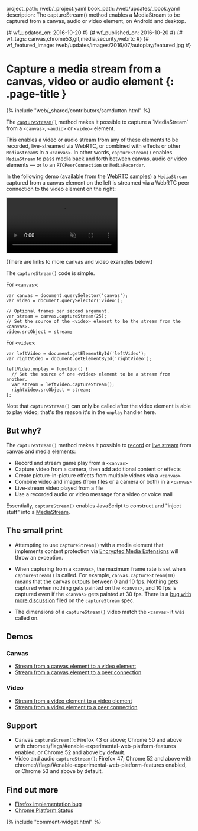 project_path: /web/_project.yaml
book_path: /web/updates/_book.yaml
description: The captureStream() method enables a MediaStream to be captured from a canvas, audio or video element, on Android and desktop.

{# wf_updated_on: 2016-10-20 #}
{# wf_published_on: 2016-10-20 #}
{# wf_tags: canvas,chrome53,gif,media,security,webrtc #}
{# wf_featured_image: /web/updates/images/2016/07/autoplay/featured.jpg #}

<style>
video {
  border: 1px solid #ccc;
 max-width: 80%;
}
@media max-width: 500px {
  video {
    max-width: 100%;
  }
}
</style>

# Capture a media stream from a canvas, video or audio element {: .page-title }

{% include "web/_shared/contributors/samdutton.html" %}

<p class="intro">The <a href="https://w3c.github.io/mediacapture-fromelement/#dfn-capturestream" title="W3C captureStream() spec"><code>captureStream()</code></a> method makes it possible to capture a `MediaStream` from a <code>&lt;canvas&gt;</code>, <code>&lt;audio&gt;</code> or <code>&lt;video&gt;</code> element.</p>

This enables a video or audio stream from any of these elements to be recorded, live-streamed via WebRTC, or combined with effects or other `MediaStream`s in a `<canvas>`. In other words, `captureStream()` enables `MediaStream` to pass media back and forth between canvas, audio or video elements — or to an `RTCPeerConnection` or `MediaRecorder`.

In the following demo (available from the [WebRTC samples](https://webrtc.github.io/samples/src/content/capture/canvas-pc/)) a `MediaStream` captured from a canvas element on the left is streamed via a WebRTC peer connection to the video element on the right:

<video autoplay loop muted>
  <source src="/web/updates/videos/2016/07/capture-stream/canvas-pc.webm" type="video/webm" />
  <source src="/web/updates/videos/2016/07/capture-stream/canvas-pc.mp4" type="video/mp4" />
  <p>Sorry! Your browser does not support the video element.</p>
</video>

(There are links to more canvas and video examples below.)

The `captureStream()` code is simple.

For `<canvas>`:

    var canvas = document.querySelector('canvas');
    var video = document.querySelector('video');

    // Optional frames per second argument.
    var stream = canvas.captureStream(25);
    // Set the source of the <video> element to be the stream from the <canvas>.
    video.srcObject = stream;

For `<video>`:

    var leftVideo = document.getElementById('leftVideo');
    var rightVideo = document.getElementById('rightVideo');

    leftVideo.onplay = function() {
      // Set the source of one <video> element to be a stream from another.
      var stream = leftVideo.captureStream();
      rightVideo.srcObject = stream;
    };

Note that `captureStream()` can only be called after the video element is able to play video; that's the reason it's in the `onplay` handler here.

## But why?

The `captureStream()` method makes it possible to [record](https://developers.google.com/web/updates/2016/01/mediarecorder) or [live stream](http://www.html5rocks.com/en/tutorials/webrtc/basics/) from canvas and media elements:

* Record and stream game play from a `<canvas>`
* Capture video from a camera, then add additional content or effects
* Create picture-in-picture effects from multiple videos via a `<canvas>`
* Combine video and images (from files or a camera or both) in a `<canvas>`
* Live-stream video played from a file
* Use a recorded audio or video message for a video or voice mail

Essentially, `captureStream()` enables JavaScript to construct and "inject stuff" into a [MediaStream](https://developer.mozilla.org/en/docs/Web/API/MediaStream).

## The small print

* Attempting to use `captureStream()` with a media element that implements content protection via [Encrypted Media Extensions](http://www.html5rocks.com/en/tutorials/eme/basics/) will throw an exception.

* When capturing from a `<canvas>`, the maximum frame rate is set when `captureStream()` is called. For example, `canvas.captureStream(10)` means that the canvas outputs between 0 and 10 fps. Nothing gets captured when nothing gets painted on the `<canvas>`, and 10 fps is captured even if the `<canvas>` gets painted at 30 fps. There is a [bug with more discussion](https://github.com/w3c/mediacapture-fromelement/issues/43) filed on the `captureStream` spec.

* The dimensions of a `captureStream()` video match the `<canvas>` it was called on.

## Demos

### Canvas
* [Stream from a canvas element to a video element](https://webrtc.github.io/samples/src/content/capture/canvas-video/)
* [Stream from a canvas element to a peer connection](https://webrtc.github.io/samples/src/content/capture/canvas-pc/)

### Video
* [Stream from a video element to a video element](https://webrtc.github.io/samples/src/content/capture/video-video/)
* [Stream from a video element to a peer connection](https://webrtc.github.io/samples/src/content/capture/video-pc/)

## Support
* Canvas `captureStream()`: Firefox 43 or above; Chrome 50 and above with  chrome://flags/#enable-experimental-web-platform-features enabled, or Chrome 52 and above by default.
* Video and audio `captureStream()`: Firefox 47; Chrome 52 and above with  chrome://flags/#enable-experimental-web-platform-features enabled, or Chrome 53 and above by default.

## Find out more
* [Firefox implementation bug](https://bugzilla.mozilla.org/show_bug.cgi?id=664918)
* [Chrome Platform Status](https://www.chromestatus.com/feature/5522768674160640)

{% include "comment-widget.html" %}
